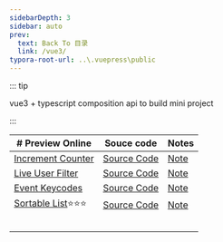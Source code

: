 ```yaml
---
sidebarDepth: 3
sidebar: auto
prev:
  text: Back To 目录
  link: /vue3/
typora-root-url: ..\.vuepress\public
---
```




::: tip

vue3 + typescript composition api to build mini project

:::



| # Preview Online                                             | Souce code                                                   | Notes                                                        |
| ------------------------------------------------------------ | ------------------------------------------------------------ | ------------------------------------------------------------ |
| [Increment Counter](https://q10viking.github.io/Mini-FrontEnd-project/33%20Increment%20Counter/vite-project/dist/) | [Source Code](https://github.com/Q10Viking/Mini-FrontEnd-project/tree/main/33%20Increment%20Counter/vite-project) | [Note](https://q10viking.github.io/minifrontendproject/28%20Increment%20Counter.html) |
| [Live User Filter](https://q10viking.github.io/Mini-FrontEnd-project/32%20Live%20User%20Filter/vanilla/dist/) | [Source Code](https://github.com/Q10Viking/Mini-FrontEnd-project/tree/main/32%20Live%20User%20Filter/refactor-by-vue) | [Note](https://q10viking.github.io/minifrontendproject/26%20Live%20User%20Filter.html#live-user-filter) |
| [Event Keycodes](https://q10viking.github.io/Mini-FrontEnd-project/34%20Event%20KeyCodes/vite-project/dist/) | [Source Code](https://github.com/Q10Viking/Mini-FrontEnd-project/tree/main/34%20Event%20KeyCodes/vite-project) | [Note](https://q10viking.github.io/minifrontendproject/29%20Event%20KeyCodes.html) |
| [Sortable List](https://q10viking.github.io/Mini-FrontEnd-project/37%20Sortable%20List/vite-project/dist/)⭐⭐⭐ | [Source Code](https://github.com/Q10Viking/Mini-FrontEnd-project/tree/main/37%20Sortable%20List/vite-project) | [Note](https://q10viking.github.io/minifrontendproject/32%20Sorted%20LIst.html) |
|                                                              |                                                              |                                                              |
|                                                              |                                                              |                                                              |
|                                                              |                                                              |                                                              |
|                                                              |                                                              |                                                              |
|                                                              |                                                              |                                                              |

